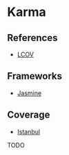# Karma

## References

- [LCOV](/lcov.md)

## Frameworks

- [Jasmine](/jasmine.md)

## Coverage

- [Istanbul](/istanbul.md)

TODO
